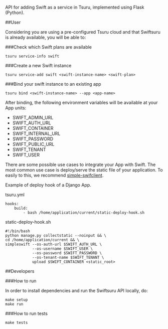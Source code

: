 API for adding Swift as a service in Tsuru, implemented using Flask (Python).

##User

Considering you are using a pre-configured Tsuru cloud and that Swiftsuru is already available, you will be able to:

###Check which Swift plans are available

	tsuru service-info swift
	
###Create a new Swift instance

	tsuru service-add swift <swift-instance-name> <swift-plan>
	
###Bind your swift instance to an existing app

	tsuru bind <swift-instance-name> --app <app-name>
	
After binding, the following environment variables will be available at your App units:

* SWIFT\_ADMIN\_URL
* SWIFT\_AUTH\_URL
* SWIFT\_CONTAINER
* SWIFT\_INTERNAL\_URL
* SWIFT\_PASSWORD
* SWIFT\_PUBLIC\_URL
* SWIFT\_TENANT
* SWIFT\_USER

There are some possible use cases to integrate your App with Swift. The most common use case is deploy/serve the static file of your application. To easily to this, we recommend [simple-swifclient](https://github.com/globocom/simple-swiftclient).

Example of deploy hook of a Django App.

tsuru.yml
```
hooks:
    build:
        - bash /home/application/current/static-deploy-hook.sh
```

static-deploy-hook.sh

```
#!/bin/bash
python manage.py collectstatic --noinput && \
cd /home/application/current && \
simpleswift --os-auth-url $SWIFT_AUTH_URL \
            --os-username $SWIFT_USER \
            --os-password $SWIFT_PASSWORD \
            --os-tenant-name $SWIFT_TENANT \
            upload $SWIFT_CONTAINER <static_root>
```

##Developers

###How to run


In order to install dependencies and run the Swiftsuru API locally, do:

```
make setup
make run
```

###How to run tests

    make tests
